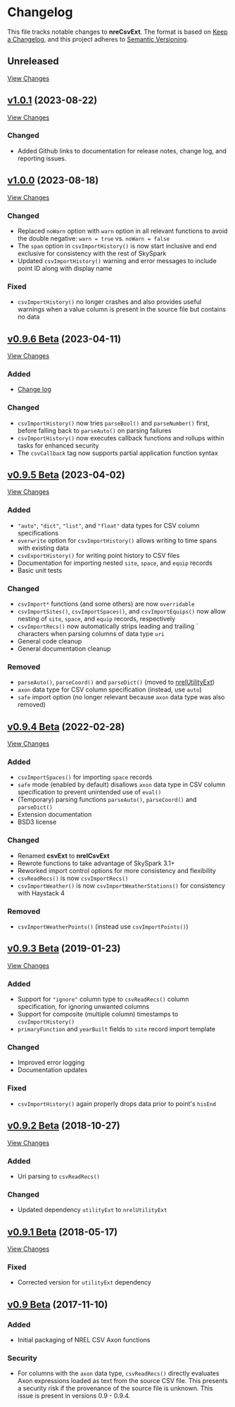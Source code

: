 # Changelog

This file tracks notable changes to **nreCsvExt**. The format is based on
[Keep a Changelog], and this project adheres to [Semantic Versioning].

[Keep a Changelog]: https://keepachangelog.com/ "Keep a Changelog"
[Semantic Versioning]: https://semver.org/ "Semantic Versioning"

## Unreleased

[View Changes](https://github.com/NREL/nrelCsvExt/compare/main...develop)

## [v1.0.1] (2023-08-22)

[v1.0.1]: https://github.com/NREL/nrelCsvExt/releases/tag/v1.0.1

[View Changes](https://github.com/NREL/nrelCsvExt/compare/v1.0.0...v1.0.1)

### Changed

- Added Github links to documentation for release notes, change log, and
  reporting issues.

## [v1.0.0] (2023-08-18)

[v1.0.0]: https://github.com/NREL/nrelCsvExt/releases/tag/v1.0.0

[View Changes](https://github.com/NREL/nrelCsvExt/compare/v0.9.6...v1.0.0)

### Changed

- Replaced `noWarn` option with `warn` option in all relevant functions to avoid
  the double negative: `warn = true` vs. `noWarn = false`
- The `span` option in `csvImportHistory()` is now start inclusive and end
  exclusive for consistency with the rest of SkySpark
- Updated `csvImportHistory()` warning and error messages to include point ID
  along with display name

### Fixed

- `csvImportHistory()` no longer crashes and also provides useful warnings
  when a value column is present in the source file but contains no data

## [v0.9.6 Beta] (2023-04-11)

[v0.9.6 Beta]: https://github.com/NREL/nrelCsvExt/releases/tag/v0.9.6

[View Changes](https://github.com/NREL/nrelCsvExt/compare/v0.9.5...v0.9.6)

### Added

- [Change log](https://github.com/NREL/nrelCsvExt/blob/main/CHANGELOG.md)

### Changed

- `csvImportHistory()` now tries `parseBool()` and `parseNumber()` first, before
  falling back to `parseAuto()` on parsing failures
- `csvImportHistory()` now executes callback functions and rollups within tasks
  for enhanced security
- The `csvCallback` tag now supports partial application function syntax

## [v0.9.5 Beta] (2023-04-02)

[v0.9.5 Beta]: https://github.com/NREL/nrelCsvExt/releases/tag/v0.9.5

[View Changes](https://github.com/NREL/nrelCsvExt/compare/v0.9.4...v0.9.5)

### Added

- `"auto"`, `"dict"`, `"list"`, and `"float"` data types for CSV column
  specifications
- `overwrite` option for `csvImportHistory()` allows writing to time spans with
  existing data
- `csvExportHistory()` for writing point history to CSV files
- Documentation for importing nested `site`, `space`, and `equip` records
- Basic unit tests

### Changed

- `csvImport*` functions (and some others) are now `overridable`
- `csvImportSites()`, `csvImportSpaces()`, and `csvImportEquips()` now allow
  nesting of `site`, `space`, and `equip` records, respectively
- `csvImportRecs()` now automatically strips leading and trailing \` characters
  when parsing columns of data type `uri`
- General code cleanup
- General documentation cleanup

### Removed

- `parseAuto()`, `parseCoord()` and `parseDict()` (moved to
  [nrelUtilityExt](https://github.com/NREL/nrelUtilityExt/))
- `axon` data type for CSV column specification (instead, use `auto`)
- `safe` import option (no longer relevant because `axon` data type was also
  removed)

## [v0.9.4 Beta] (2022-02-28)

[v0.9.4 Beta]: https://github.com/NREL/nrelCsvExt/releases/tag/v0.9.4

[View Changes](https://github.com/NREL/nrelCsvExt/compare/v0.9.3...v0.9.4)

### Added

- `csvImportSpaces()` for importing `space` records
- `safe` mode (enabled by default) disallows `axon` data type in CSV column
  specification to prevent unintended use of `eval()`
- (Temporary) parsing functions `parseAuto()`, `parseCoord()` and `parseDict()`
- Extension documentation
- BSD3 license

### Changed

- Renamed **csvExt** to **nrelCsvExt**
- Rewrote functions to take advantage of SkySpark 3.1+
- Reworked import control options for more consistency and flexibility
- `csvReadRecs()` is now `csvImportRecs()`
- `csvImportWeather()` is now `csvImportWeatherStations()` for consistency with
  Haystack 4
  
### Removed

- `csvImportWeatherPoints()` (instead use `csvImportPoints()`)

## [v0.9.3 Beta] (2019-01-23)

[v0.9.3 Beta]: https://github.com/NREL/nrelCsvExt/releases/tag/v0.9.3

[View Changes](https://github.com/NREL/nrelCsvExt/compare/v0.9.2...v0.9.3)

### Added

- Support for `"ignore"` column type to `csvReadRecs()` column specification,
  for ignoring unwanted columns
- Support for composite (multiple column) timestamps to `csvImportHistory()`
- `primaryFunction` and `yearBuilt` fields to `site` record import template

### Changed

- Improved error logging
- Documentation updates

### Fixed

- `csvImportHistory()` again properly drops data prior to point's `hisEnd`

## [v0.9.2 Beta] (2018-10-27)

[v0.9.2 Beta]: https://github.com/NREL/nrelCsvExt/releases/tag/v0.9.2

[View Changes](https://github.com/NREL/nrelCsvExt/compare/v0.9.1...v0.9.2)

### Added

- Uri parsing to `csvReadRecs()`

### Changed

- Updated dependency `utilityExt` to `nrelUtilityExt`

## [v0.9.1 Beta] (2018-05-17)

[v0.9.1 Beta]: https://github.com/NREL/nrelCsvExt/releases/tag/v0.9.1

[View Changes](https://github.com/NREL/nrelCsvExt/compare/v0.9...v0.9.1)

### Fixed

- Corrected version for `utilityExt` dependency

## [v0.9 Beta] (2017-11-10)

[v0.9 Beta]: https://github.com/NREL/nrelCsvExt/releases/tag/v0.9

### Added

- Initial packaging of NREL CSV Axon functions

### Security

- For columns with the `axon` data type, `csvReadRecs()` directly evaluates Axon
  expressions loaded as text from the source CSV file. This presents a security
  risk if the provenance of the source file is unknown. This issue is present
  in versions 0.9 - 0.9.4.
